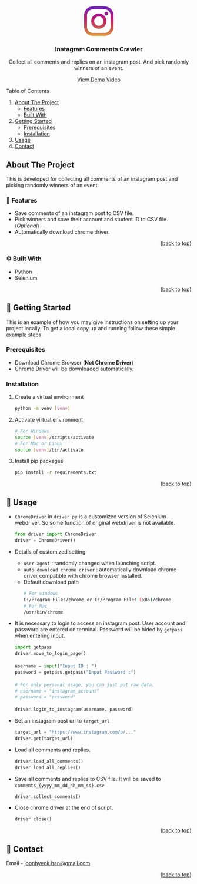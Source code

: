 <!-- PROJECT LOGO -->
<br />
<div align="center">
  <img src="images/logo.png" alt="Logo" width="80" height="80">

  <h3 align="center">Instagram Comments Crawler</h3>

  <p align="center">
    Collect all comments and replies on an instagram post. And pick randomly winners of an event.
    
  <a href="https://youtu.be/P7g2c4UMUHs">View Demo Video</a>
  </p>
</div>

<!-- TABLE OF CONTENTS -->
<summary>Table of Contents</summary>
<ol>
  <li>
    <a href="#about-the-project">About The Project</a>
    <ul>
      <li><a href="#features">Features</a></li>
      <li><a href="#built-with">Built With</a></li>
    </ul>
  </li>
  <li>
    <a href="#getting-started">Getting Started</a>
    <ul>
      <li><a href="#prerequisites">Prerequisites</a></li>
      <li><a href="#installation">Installation</a></li>
    </ul>
  </li>
  <li><a href="#usage">Usage</a></li>
  <li><a href="#contact">Contact</a></li>
</ol>

<!-- ABOUT THE PROJECT -->

## About The Project

This is developed for collecting all comments of an instagram post and picking randomly winners of an event.

### 👀 Features

- Save comments of an instagram post to CSV file.
- Pick winners and save their account and student ID to CSV file. (_Optional_)
- Automatically download chrome driver.

<p align="right">(<a href="#top">back to top</a>)</p>

### ⚙️ Built With

- Python
- Selenium

<p align="right">(<a href="#top">back to top</a>)</p>

<!-- GETTING STARTED -->

## 🚀 Getting Started

This is an example of how you may give instructions on setting up your project locally.
To get a local copy up and running follow these simple example steps.

### Prerequisites

- Download Chrome Browser (**Not Chrome Driver**)
- Chrome Driver will be downloaded automatically.

### Installation

1. Create a virtual environment

   ```bash
   python -m venv [venv]
   ```

2. Activate virtual environment

   ```bash
   # For Windows
   source [venv]/scripts/activate
   # For Mac or Linux
   source [venv]/bin/activate
   ```

3. Install pip packages
   ```bash
   pip install -r requirements.txt
   ```

<p align="right">(<a href="#top">back to top</a>)</p>

<!-- USAGE EXAMPLES -->

## 🔑 Usage

- `ChromeDriver` in `driver.py` is a customized version of Selenium webdriver.
  So some function of original webdriver is not available.

  ```python
  from driver import ChromeDriver
  driver = ChromeDriver()
  ```

- Details of customized setting

  - `user-agent` : randomly changed when launching script.
  - `auto download chrome driver` : automatically download chrome driver compatible with chrome browser installed.
  - Default download path
    ```bash
    # For windows
    C:/Program Files/chrome or C:/Program Files (x86)/chrome
    # For Mac
    /usr/bin/chrome
    ```

- It is necessary to login to access an instagram post. User account and password are entered on terminal. Password will be hided by `getpass` when entering input.

  ```python
  import getpass
  driver.move_to_login_page()

  username = input("Input ID : ")
  password = getpass.getpass("Input Password :")

  # For only personal usage, you can just put raw data.
  # username = "instagram_account"
  # password = "password"

  driver.login_to_instagram(username, password)
  ```

- Set an instagram post url to `target_url`

  ```python
  target_url = "https://www.instagram.com/p/..."
  driver.get(target_url)
  ```

- Load all comments and replies.

  ```python
  driver.load_all_comments()
  driver.load_all_replies()
  ```

- Save all comments and replies to CSV file. It will be saved to `comments_{yyyy_mm_dd_hh_mm_ss}.csv`

  ```python
  driver.collect_comments()
  ```

- Close chrome driver at the end of script.
  ```python
  driver.close()
  ```

<p align="right">(<a href="#top">back to top</a>)</p>

<!-- CONTACT -->

## 📮 Contact

Email - joonhyeok.han@gmail.com

<p align="right">(<a href="#top">back to top</a>)</p>

